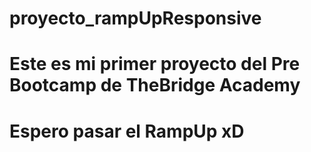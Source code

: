 # proyecto_rampUpResponsive

# Este es mi primer proyecto del Pre Bootcamp de TheBridge Academy 
# Espero pasar el RampUp xD
